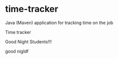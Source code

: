 # time-tracker
Java (Maven) application for tracking time on the job

Time tracker

Good Night Students!!!

good nigldf
